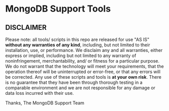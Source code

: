 MongoDB Support Tools
=====================

DISCLAIMER
----------
Please note: all tools/ scripts in this repo are released for use "AS IS" **without any warranties of any kind**, including, but not limited to their installation, use, or performance.  We disclaim any and all warranties, either express or implied, including but not limited to any warranty of noninfringement, merchantability, and/ or fitness for a particular purpose.  We do not warrant that the technology will meet your requirements, that the operation thereof will be uninterrupted or error-free, or that any errors will be corrected.
Any use of these scripts and tools is **at your own risk**.  There is no guarantee that they have been through thorough testing in a comparable environment and we are not responsible for any damage or data loss incurred with their use.

Thanks,
The MongoDB Support Team
